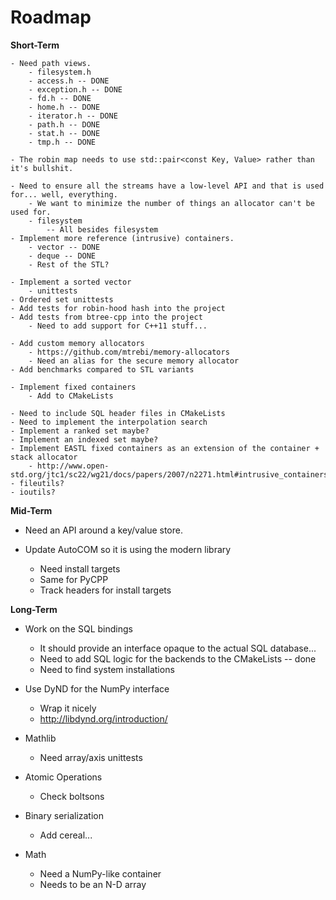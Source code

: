 # Roadmap

**Short-Term**

    - Need path views.
        - filesystem.h
        - access.h -- DONE
        - exception.h -- DONE
        - fd.h -- DONE
        - home.h -- DONE
        - iterator.h -- DONE
        - path.h -- DONE
        - stat.h -- DONE
        - tmp.h -- DONE

    - The robin map needs to use std::pair<const Key, Value> rather than it's bullshit.

    - Need to ensure all the streams have a low-level API and that is used for... well, everything.
        - We want to minimize the number of things an allocator can't be used for.
        - filesystem
            -- All besides filesystem
    - Implement more reference (intrusive) containers.
        - vector -- DONE
        - deque -- DONE
        - Rest of the STL?

    - Implement a sorted vector
        - unittests
    - Ordered set unittests
    - Add tests for robin-hood hash into the project
    - Add tests from btree-cpp into the project
        - Need to add support for C++11 stuff...

    - Add custom memory allocators
        - https://github.com/mtrebi/memory-allocators
        - Need an alias for the secure memory allocator
    - Add benchmarks compared to STL variants

    - Implement fixed containers
        - Add to CMakeLists

    - Need to include SQL header files in CMakeLists
    - Need to implement the interpolation search
    - Implement a ranked set maybe?
    - Implement an indexed set maybe?
    - Implement EASTL fixed containers as an extension of the container + stack allocator
        - http://www.open-std.org/jtc1/sc22/wg21/docs/papers/2007/n2271.html#intrusive_containers
    - fileutils?
    - ioutils?

**Mid-Term**

- Need an API around a key/value store.

- Update AutoCOM so it is using the modern library
    - Need install targets
    - Same for PyCPP
    - Track headers for install targets

**Long-Term**

- Work on the SQL bindings
    - It should provide an interface opaque to the actual SQL database...
    - Need to add SQL logic for the backends to the CMakeLists -- done
    - Need to find system installations

- Use DyND for the NumPy interface
    - Wrap it nicely
    - http://libdynd.org/introduction/

- Mathlib
    - Need array/axis unittests

- Atomic Operations
    - Check boltsons

- Binary serialization
    - Add cereal...

- Math
    - Need a NumPy-like container
    - Needs to be an N-D array
